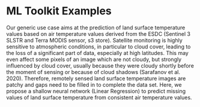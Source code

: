 # ML Toolkit Examples

Our generic use case aims at the prediction of land surface temperature values based on air temperature values derived from the ESDC 
(Sentinel 3 SLSTR and Terra MODIS sensor, s3 store). 
Satellite monitoring is highly sensitive to atmospheric conditions, in particular to cloud cover, leading to the loss of a significant 
part of data, especially at high latitudes. This may even affect some pixels of an image which are not cloudy, but strongly influenced 
by cloud cover, usually because they were cloudy shortly before the moment of sensing or because of cloud shadows (Sarafanov et al. 2020).
Therefore, remotely sensed land surface temperature images are patchy and gaps need to be filled in to complete the data set. 
Here, we propose a shallow neural network (Linear Regression) to predict missing values of land surface temperature from consistent air 
temperature values.